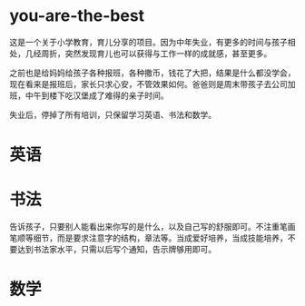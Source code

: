 # you-are-the-best

这是一个关于小学教育，育儿分享的项目。因为中年失业，有更多的时间与孩子相处，几经周折，突然发现育儿也可以获得与工作一样的成就感，甚至更多。

之前也是给妈妈给孩子各种报班，各种撒币，钱花了大把，结果是什么都没学会，现在看来是报班后，家长只求心安，不管效果如何。爸爸则是周末带孩子去公司加班，中午到楼下吃汉堡成了难得的亲子时间。

失业后，停掉了所有培训，只保留学习英语、书法和数学。

# 英语

# 书法
告诉孩子，只要别人能看出来你写的是什么，以及自己写的舒服即可。不注重笔画笔顺等细节，而是要求注意字的结构，章法等。当成爱好培养，当成技能培养，不要达到书法家水平，只需以后写个通知，告示牌够用即可。

# 数学

